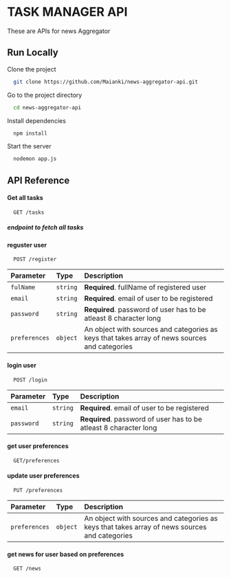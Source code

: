 
# TASK MANAGER API

These are APIs for news Aggregator


## Run Locally

Clone the project

```bash
  git clone https://github.com/Maianki/news-aggregator-api.git
```

Go to the project directory

```bash
  cd news-aggregator-api 
```

Install dependencies

```bash
  npm install
```

Start the server

```bash
  nodemon app.js
```


## API Reference

#### Get all tasks

```http
  GET /tasks
```

##### endpoint to fetch all tasks 

#### reguster user

```http
  POST /register
```
| Parameter | Type     | Description                       |
| :-------- | :------- | :-------------------------------- |
| `fulName`      | `string` | **Required**. fullName of registered user |
| `email`      | `string` | **Required**. email of user to be registered |
| `password`      | `string` | **Required**. password of user has to be atleast 8 character long |
| `preferences`      | `object` | An object with sources and categories as keys that takes array of news sources and categories|


#### login user
```http
  POST /login
```
| Parameter | Type     | Description                       |
| :-------- | :------- | :-------------------------------- |
| `email`      | `string` | **Required**. email of user to be registered |
| `password`      | `string` | **Required**. password of user has to be atleast 8 character long |


#### get user preferences
```http
  GET/preferences
```


#### update user preferences
```http
  PUT /preferences
```
| Parameter | Type     | Description                       |
| :-------- | :------- | :-------------------------------- |
| `preferences`      | `object` | An object with sources and categories as keys that takes array of news sources and categories|



#### get news for user based on preferences
```http
  GET /news
```
